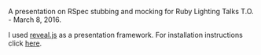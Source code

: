 A presentation on RSpec stubbing and mocking for Ruby Lighting Talks T.O. - March 8, 2016.

I used [reveal.js](http://lab.hakim.se/reveal-js/) as a presentation framework. For installation instructions click [here](https://github.com/hakimel/reveal.js/#installation).